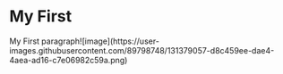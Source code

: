   <!DOCTYPE HTML>
<html>
<head>
<title>Page Title</title>
</head>
<body>
<h1>My First</h1>
<p>My First paragraph![image](https://user-images.githubusercontent.com/89798748/131379057-d8c459ee-dae4-4aea-ad16-c7e06982c59a.png)</p>

</body>
</html>
